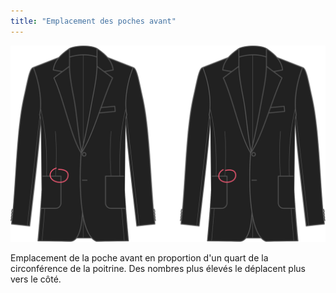 ```yaml
---
title: "Emplacement des poches avant"
---
```


![Emplacement des poches avant](frontpocketplacement.svg)

Emplacement de la poche avant en proportion d'un quart de la circonférence de la poitrine. Des nombres plus élevés le déplacent plus vers le côté.




